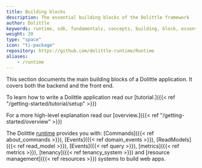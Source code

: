 ```yaml
---
title: Building blocks
description: The essential building blocks of the Dolittle framework
author: Dolittle
keywords: runtime, sdk, fundamentals, concepts, building, block, essentials
weight: 20
type: "space"
icon: "ti-package"
repository: https://github.com/dolittle-runtime/Runtime
aliases:
    - /runtime
---
```


This section documents the main building blocks of a Dolittle application. It covers both the backend and the front end.

To learn how to write a Dolittle application read our [tutorial.]({{< ref "/getting-started/tutorial/setup" >}})

For a more high-level explanation read our [overview.]({{< ref "/getting-started/overview" >}})


The Dolittle [runtime](https://github.com/dolittle-runtime/Runtime) provides you with: [Commands]({{< ref about_commands >}}), [Events]({{< ref domain_events >}}), [ReadModels]({{< ref read_model >}}), [Events]({{< ref query >}}), [metrics]({{< ref metrics >}}), [tenancy]({{< ref tenancy_system >}}) and [resource management]({{< ref resources >}}) systems to build web apps.



